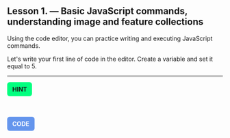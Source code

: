 ## Lesson 1. — Basic JavaScript commands, understanding image and feature collections

Using the code editor, you can practice writing and executing JavaScript commands.

Let's write your first line of code in the editor. Create a variable and set it equal to 5.

---

<!-- HINT Toggle -->
<label for="hint1-toggle" style="background-color:springgreen; padding:8px 12px; border-radius:6px; font-weight:bold; cursor:pointer; display:inline-block;">
  HINT
</label>
<input type="checkbox" id="hint1-toggle" style="display:none;" />
<div style="display:none; margin-top:5px; padding:10px; background-color:#f0f0f0; border-left:4px solid #ccc;" id="hint1-box">
  <code>Use <strong>var</strong> to declare a variable and assign it a value using <strong>=</strong>.</code>
</div>

<!-- CODE Toggle -->
<br><br>
<label for="code1-toggle" style="background-color:cornflowerblue; color:white; padding:8px 12px; border-radius:6px; font-weight:bold; cursor:pointer; display:inline-block;">
  CODE
</label>
<input type="checkbox" id="code1-toggle" style="display:none;" />
<div style="display:none; margin-top:5px; padding:10px; background-color:#f0f0f0; border-left:4px solid #ccc;" id="code1-box">
  <code>var myNumber = 5;</code>
</div>

<!-- CSS for checkbox toggles -->
<style>
  #hint1-toggle:checked ~ #hint1-box,
  #code1-toggle:checked ~ #code1-box {
    display: block !important;
  }
</style>






<meta http-equiv='cache-control' content='no-cache'> 
<meta http-equiv='expires' content='0'> 
<meta http-equiv='pragma' content='no-cache'>

